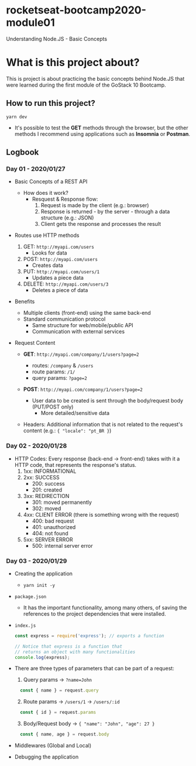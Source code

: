 # rocketseat-bootcamp2020-module01
Understanding Node.JS - Basic Concepts

# What is this project about?
This is project is about practicing the basic concepts behind Node.JS that 
were learned during the first module of the GoStack 10 Bootcamp.

## How to run this project?
  `yarn dev`

  - It's possible to test the **GET** methods through the browser, but the other
  methods I recommend using applications such as **Insomnia** or **Postman**.
## Logbook
### Day 01 - 2020/01/27
  * Basic Concepts of a REST API
    * How does it work?
      * Resquest & Response flow:
        1. Request is made by the client (e.g.: browser)
        2. Response is returned - by the server - through a data structure (e.g.: JSON)
        3. Client gets the response and processes the result

  * Routes use HTTP methods
    1. GET: `http://myapi.com/users`
        * Looks for data
    2. POST: `http://myapi.com/users`
        * Creates data
    3. PUT: `http://myapi.com/users/1`
        * Updates a piece data
    4. DELETE: `http://myapi.com/users/3`
        * Deletes a piece of data

  - Benefits
    - Multiple clients (front-end) using the same back-end
    - Standard communication protocol
      - Same structure for web/mobile/public API
      - Communication with external services

  - Request Content
    - **GET**: `http://myapi.com/company/1/users?page=2`
      - routes: `/company` & `/users`
      - route params: `/1/`
      - query params: `?page=2`

    - **POST**: `http://myapi.com/company/1/users?page=2`
      - User data to be created is sent through the body/request body (PUT/POST only)
        - More detailed/sensitive data

    - Headers: Additional information that is not related to the request's content (e.g.: `{ "locale": "pt_BR }`)

### Day 02 - 2020/01/28
  - HTTP Codes: Every response (back-end -> front-end) takes with it a HTTP code, that represents the response's status.
    1. 1xx: INFORMATIONAL
    2. 2xx: SUCCESS
        - 200: success
        - 201: created
    3. 3xx: REDIRECTION
        - 301: moved permanently
        - 302: moved
    4. 4xx: CLIENT ERROR (there is something wrong with the request)
        - 400: bad request
        - 401: unauthorized
        - 404: not found
    5. 5xx: SERVER ERROR
        - 500: internal server error

### Day 03 - 2020/01/29 
  - Creating the application
    - ` yarn init -y `
  - `package.json`
    - It has the important functionality, among many others, of saving the references
    to the project dependencies that were installed.

  - `index.js`
    ```javascript
    const express = require('express'); // exports a function

    // Notice that express is a function that
    // returns an object with many functionalities
    console.log(express);
    ```

  - There are three types of parameters that can be part of a request:
    1. Query params -> `?name=John`
      ```javascript
        const { name } = request.query
      ```
    2. Route params -> `/users/1` -> `/users/:id`
      ```javascript
        const { id } = request.params
      ```
    3. Body/Request body -> `{ "name": "John", "age": 27 }`
      ```javascript
        const { name, age } = request.body
      ```

  - Middlewares (Global and Local)

  - Debugging the application